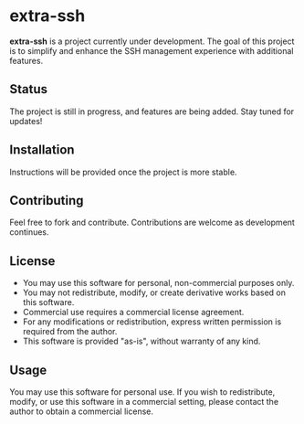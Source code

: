 # extra-ssh

**extra-ssh** is a project currently under development. The goal of this project is to simplify and enhance the SSH management experience with additional features.

## Status
The project is still in progress, and features are being added. Stay tuned for updates!

## Installation
Instructions will be provided once the project is more stable.

## Contributing
Feel free to fork and contribute. Contributions are welcome as development continues.

## License

- You may use this software for personal, non-commercial purposes only.
- You may not redistribute, modify, or create derivative works based on this software.
- Commercial use requires a commercial license agreement.
- For any modifications or redistribution, express written permission is required from the author.
- This software is provided "as-is", without warranty of any kind.

## Usage
You may use this software for personal use. If you wish to redistribute, modify, or use this software in a commercial setting, please contact the author to obtain a commercial license.


